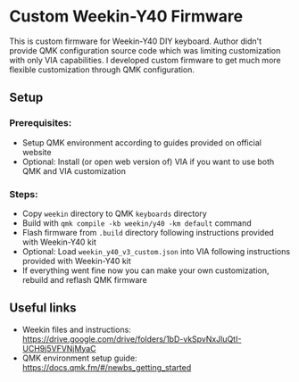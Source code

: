# Custom Weekin-Y40 Firmware

This is custom firmware for Weekin-Y40 DIY keyboard. Author didn't provide QMK configuration source code which was limiting customization with only VIA capabilities. I developed custom firmware to get much more flexible customization through QMK configuration.

## Setup

### Prerequisites:

* Setup QMK environment according to guides provided on official website
* Optional: Install (or open web version of) VIA if you want to use both QMK and VIA customization

### Steps:

* Copy `weekin` directory to QMK `keyboards` directory
* Build with `qmk compile -kb weekin/y40 -km default` command
* Flash firmware from `.build` directory following instructions provided with Weekin-Y40 kit
* Optional: Load `weekin_y40_v3_custom.json` into VIA following instructions provided with Weekin-Y40 kit
* If everything went fine now you can make your own customization, rebuild and reflash QMK firmware

## Useful links

* Weekin files and instructions: https://drive.google.com/drive/folders/1bD-vkSpvNxJluQtI-UCH9j5VFVNjMyaC
* QMK environment setup guide: https://docs.qmk.fm/#/newbs_getting_started